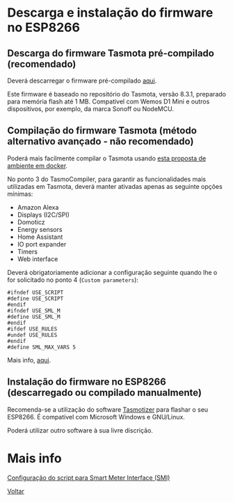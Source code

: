 # Descarga e instalação do firmware no ESP8266

## Descarga do firmware Tasmota pré-compilado (recomendado)

Deverá descarregar o firmware pré-compilado [aqui](./tasmota.bin). 

Este firmware é baseado no repositório do Tasmota, versão 8.3.1, preparado para memória flash até 1 MB. Compatível com Wemos D1 Mini e outros dispositivos, por exemplo, da marca Sonoff ou NodeMCU.

## Compilação do firmware Tasmota (método alternativo avançado - não recomendado)

Poderá mais facilmente compilar o Tasmota usando [esta proposta de ambiente em docker](https://github.com/benzino77/tasmocompiler).

No ponto 3 do TasmoCompiler, para garantir as funcionalidades mais utilizadas em Tasmota, deverá manter ativadas apenas as seguinte opções mínimas:

* Amazon Alexa
* Displays (I2C/SPI)
* Domoticz
* Energy sensors
* Home Assistant
* IO port expander
* Timers
* Web interface

Deverá obrigatoriamente adicionar a configuração seguinte quando lhe o for solicitado no ponto 4 (`Custom parameters`):

```
#ifndef USE_SCRIPT
#define USE_SCRIPT
#endif
#ifndef USE_SML_M
#define USE_SML_M
#endif
#ifdef USE_RULES
#undef USE_RULES
#endif
#define SML_MAX_VARS 5
```

Mais info, [aqui](https://tasmota.github.io/docs/Smart-Meter-Interface/).


## Instalação do firmware no ESP8266 (descarregado ou compilado manualmente)

Recomenda-se a utilização do software [Tasmotizer](https://github.com/tasmota/tasmotizer) para flashar o seu ESP8266. É compatível com Microsoft Windows e GNU/Linux.

Poderá utilizar outro software à sua livre discrição.


# Mais info

[Configuração do script para Smart Meter Interface (SMI)](./CONFIGURAÇÃO-SCRIPT-SMI.md)

[Voltar](../README.md)
